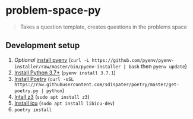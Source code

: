 # problem-space-py

> Takes a question template, creates questions in the problems space

## Development setup

1.  _Optional_ [install pyenv](https://github.com/pyenv/pyenv) (`curl -L https://github.com/pyenv/pyenv-installer/raw/master/bin/pyenv-installer | bash` then `pyenv update`)
2.  [Install Python 3.7+](https://www.python.org/downloads) (`pyenv install 3.7.1`)
3.  [Install Poetry](https://poetry.eustace.io/docs/) (`curl -sSL https://raw.githubusercontent.com/sdispater/poetry/master/get-poetry.py | python`)
4.  [Intall z3](https://github.com/Z3Prover/z3) (`sudo apt install z3`)
5.  [Install icu](https://ssl.icu-project.org/apiref/icu4c) (`sudo apt install libicu-dev`)
6.  `poetry install`
